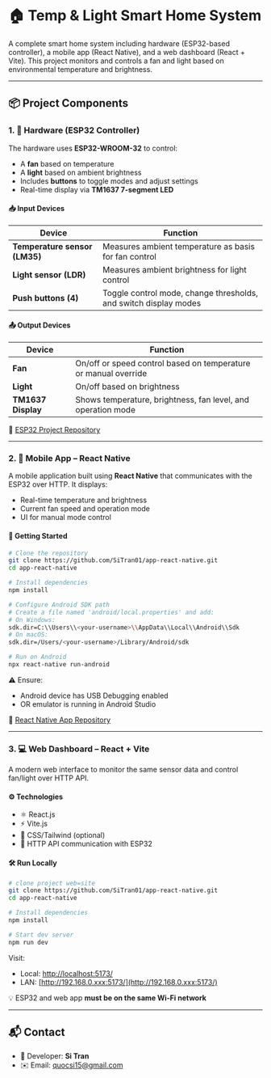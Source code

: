 # 🏠 Temp & Light Smart Home System

A complete smart home system including hardware (ESP32-based controller), a mobile app (React Native), and a web dashboard (React + Vite). This project monitors and controls a fan and light based on environmental temperature and brightness.

---

## 📦 Project Components

### 1. 🔌 Hardware (ESP32 Controller)

The hardware uses **ESP32-WROOM-32** to control:

* A **fan** based on temperature
* A **light** based on ambient brightness
* Includes **buttons** to toggle modes and adjust settings
* Real-time display via **TM1637 7-segment LED**

#### 📥 Input Devices

| Device                        | Function                                                         |
| ----------------------------- | ---------------------------------------------------------------- |
| **Temperature sensor (LM35)** | Measures ambient temperature as basis for fan control            |
| **Light sensor (LDR)**        | Measures ambient brightness for light control                    |
| **Push buttons (4)**          | Toggle control mode, change thresholds, and switch display modes |

#### 📤 Output Devices

| Device             | Function                                                        |
| ------------------ | --------------------------------------------------------------- |
| **Fan**            | On/off or speed control based on temperature or manual override |
| **Light**          | On/off based on brightness                                      |
| **TM1637 Display** | Shows temperature, brightness, fan level, and operation mode    |


📎 [ESP32 Project Repository](https://github.com/SiTran01/Temp_Light_Controller.git)

---

### 2. 📱 Mobile App – React Native

A mobile application built using **React Native** that communicates with the ESP32 over HTTP.
It displays:

* Real-time temperature and brightness
* Current fan speed and operation mode
* UI for manual mode control

#### 🚀 Getting Started

```bash
# Clone the repository
git clone https://github.com/SiTran01/app-react-native.git
cd app-react-native

# Install dependencies
npm install

# Configure Android SDK path
# Create a file named 'android/local.properties' and add:
# On Windows:
sdk.dir=C:\\Users\\<your-username>\\AppData\\Local\\Android\\Sdk
# On macOS:
sdk.dir=/Users/<your-username>/Library/Android/sdk

# Run on Android
npx react-native run-android
```

⚠️ Ensure:

* Android device has USB Debugging enabled
* OR emulator is running in Android Studio

📎 [React Native App Repository](https://github.com/SiTran01/app-react-native)

---

### 3. 💻 Web Dashboard – React + Vite

A modern web interface to monitor the same sensor data and control fan/light over HTTP API.

#### ⚙️ Technologies

* ⚛️ React.js
* ⚡ Vite.js
* 🎨 CSS/Tailwind (optional)
* 🔄 HTTP API communication with ESP32

#### 🛠 Run Locally

```bash
# clone project web=site
git clone https://github.com/SiTran01/app-react-native.git
cd app-react-native

# Install dependencies
npm install

# Start dev server
npm run dev
```

Visit:

* Local: [http://localhost:5173/](http://localhost:5173/)
* LAN: [http://192.168.0.xxx:5173/](http://192.168.0.xxx:5173/)

💡 ESP32 and web app **must be on the same Wi-Fi network**

---

## 📬 Contact

* 👤 Developer: **Si Tran**
* ✉️ Email: quocsi15@gmail.com

